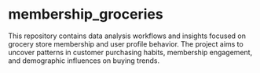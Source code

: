 # membership_groceries
This repository contains data analysis workflows and insights focused on grocery store membership and user profile behavior. The project aims to uncover patterns in customer purchasing habits, membership engagement, and demographic influences on buying trends.
